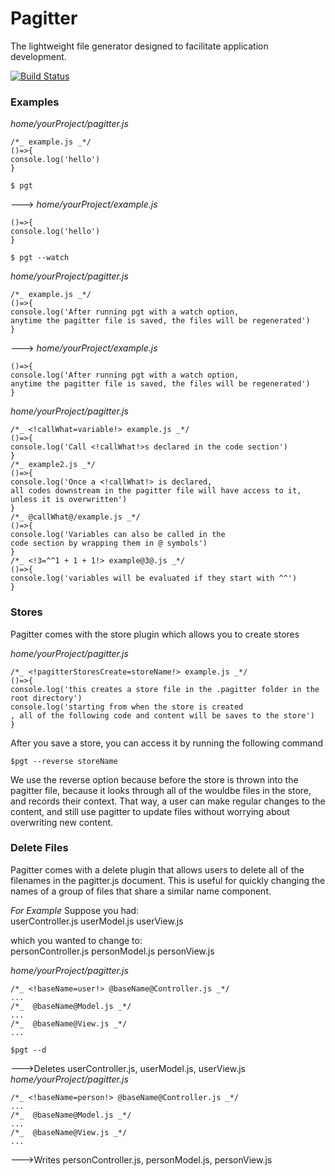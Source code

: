 # Pagitter

The lightweight file generator designed to facilitate application development.

[![Build Status](https://travis-ci.org/l2silver/pagitter.svg?branch=master)](https://travis-ci.org/l2silver/pagitter)

### Examples

*home/yourProject/pagitter.js*
````
/*_ example.js _*/
()=>{
console.log('hello')
}
````
````
$ pgt
````
--->
*home/yourProject/example.js*
````
()=>{
console.log('hello')
}
````
````
$ pgt --watch
````
*home/yourProject/pagitter.js*
````
/*_ example.js _*/
()=>{
console.log('After running pgt with a watch option, 
anytime the pagitter file is saved, the files will be regenerated')
}
````
--->
*home/yourProject/example.js*
````
()=>{
console.log('After running pgt with a watch option, 
anytime the pagitter file is saved, the files will be regenerated')
}
````
*home/yourProject/pagitter.js*
````
/*_ <!callWhat=variable!> example.js _*/
()=>{
console.log('Call <!callWhat!>s declared in the code section')
}
/*_ example2.js _*/
()=>{
console.log('Once a <!callWhat!> is declared, 
all codes downstream in the pagitter file will have access to it, 
unless it is overwritten')
}
/*_ @callWhat@/example.js _*/
()=>{
console.log('Variables can also be called in the 
code section by wrapping them in @ symbols')
}
/*_ <!3=^^1 + 1 + 1!> example@3@.js _*/
()=>{
console.log('variables will be evaluated if they start with ^^')
}
````
### Stores
Pagitter comes with the store plugin which allows you to create stores

*home/yourProject/pagitter.js*
````
/*_ <!pagitterStoresCreate=storeName!> example.js _*/
()=>{
console.log('this creates a store file in the .pagitter folder in the root directory')
console.log('starting from when the store is created
, all of the following code and content will be saves to the store')
}
````
After you save a store, you can access it by running the following command
````
$pgt --reverse storeName
````
We use the reverse option because before the store is thrown into the pagitter file, because it looks through all of the wouldbe files in the store, and records their context. That way, a user can make regular changes to the content, and still use pagitter to update files without worrying about overwriting new content.
### Delete Files
Pagitter comes with a delete plugin that allows users to delete all of the filenames in the pagitter.js document. This is useful for quickly changing the names of a group of files that share a similar name component.

*For Example*
Suppose you had:  
userController.js
userModel.js
userView.js

which you wanted to change to:  
personController.js
personModel.js
personView.js

*home/yourProject/pagitter.js*
````
/*_ <!baseName=user!> @baseName@Controller.js _*/
...
/*_  @baseName@Model.js _*/
...
/*_  @baseName@View.js _*/
...
````
````
$pgt --d
````
--->Deletes userController.js, userModel.js, userView.js
*home/yourProject/pagitter.js*
````
/*_ <!baseName=person!> @baseName@Controller.js _*/
...
/*_  @baseName@Model.js _*/
...
/*_  @baseName@View.js _*/
...
````
--->Writes personController.js, personModel.js, personView.js